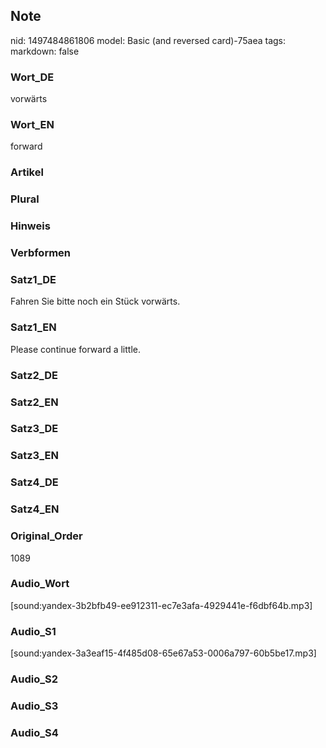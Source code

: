 ## Note
nid: 1497484861806
model: Basic (and reversed card)-75aea
tags: 
markdown: false

### Wort_DE
vorwärts

### Wort_EN
forward

### Artikel


### Plural


### Hinweis


### Verbformen


### Satz1_DE
Fahren Sie bitte noch ein Stück vorwärts.

### Satz1_EN
Please continue forward a little.

### Satz2_DE


### Satz2_EN


### Satz3_DE


### Satz3_EN


### Satz4_DE


### Satz4_EN


### Original_Order
1089

### Audio_Wort
[sound:yandex-3b2bfb49-ee912311-ec7e3afa-4929441e-f6dbf64b.mp3]

### Audio_S1
[sound:yandex-3a3eaf15-4f485d08-65e67a53-0006a797-60b5be17.mp3]

### Audio_S2


### Audio_S3


### Audio_S4

